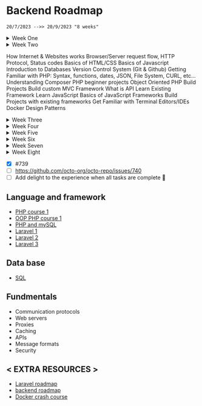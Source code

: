 # Backend Roadmap
`20/7/2023 -->> 20/9/2023 "8 weeks"`
<details>
<summary>Week One</summary>
  
## Database
  
  - 20/7/2023 -->> 27/7/2023

    - meeting 27/7/2023
      
  - Introduction to DB (DB, DBMS, SQL, ... etc)
    
  - SQL Queries
  
  - [Labs](https://drive.google.com/drive/folders/1VIO8qJQCXFKyPjjfljmfXmb28o8lXSjx?usp=drive_link)
  - [SQL Server tutorial](https://www.youtube.com/playlist?list=PL4cyC4G0M1RQ_Rm52cQ4CcOJ_T_HXeMB4) [x]
  - [Crash Course MySQL](https://www.youtube.com/watch?v=9ylj9NR0Lcg)
  - [MySQL Tutorial for Beginners "Full Course"](https://www.youtube.com/watch?v=7S_tz1z_5bA)
  - for extra resources
</details>

<details>
<summary>Week Two</summary>
  
## PHP
  
- 28/7/2023 -->> 4/8/2023

    - meeting 4/8/2023
- PHP Basics
- Getting Familiar with PHP: Syntax, functions, dates, JSON, File System, CURL, etc...
  
| Resource Name                                                         |Duration| Resource                                                                 |
|-----------------------------------------------------------------------|--------|--------------------------------------------------------------------------|
| PHP Tutorial for Absolute Beginners - PHP Course 2021                 | 5h 5m  | https://youtu.be/yXzWfZ4N4xU                                             |
| Learn PHP The Right Way - Full PHP Tutorial For Beginners & Advanced  | 9h 14m | https://www.youtube.com/playlist?list=PLr3d3QYzkw2xabQRUpcZ_IBk9W50M9pe- |

</details>

How Internet & Websites works
Browser/Server request flow, HTTP Protocol, Status codes
Basics of HTML/CSS
Basics of Javascript
Introduction to Databases
Version Control System (Git & Github)
Getting Familiar with PHP: Syntax, functions, dates, JSON, File System, CURL, etc...
Understanding Composer
PHP beginner projects
Object Oriented PHP
Build Projects
Build custom MVC Framework
What is API
Learn Existing Framework
Learn JavaScript
Basics of JavaScript Frameworks
Build Projects with existing frameworks
Get Familiar with Terminal
Editors/IDEs
Docker
Design Patterns
      
<details>
<summary>Week Three</summary>
</details>

<details>
<summary>Week Four</summary>
</details>

<details>
<summary>Week Five</summary>
</details>

<details>
<summary>Week Six</summary>
</details>

<details>
<summary>Week Seven</summary>
</details>

<details>
<summary>Week Eight</summary>
</details>

- [x] #739
- [ ] https://github.com/octo-org/octo-repo/issues/740
- [ ] Add delight to the experience when all tasks are complete :tada:

## Language and framework
- [PHP course 1](https://www.youtube.com/playlist?list=PLr3d3QYzkw2xabQRUpcZ_IBk9W50M9pe-)
- [OOP PHP course 1](https://www.youtube.com/watch?v=LuWxwLk8StM&list=PL4cUxeGkcC9hNpT-yVAYxNWOmxjxL51Hy)
- [PHP and mySQL](https://www.youtube.com/watch?v=pWG7ajC_OVo&list=PL4cUxeGkcC9gksOX3Kd9KPo-O68ncT05o)
- [Laravel 1](https://www.youtube.com/watch?v=MYyJ4PuL4pY)
- [Laravel 2](https://www.youtube.com/watch?v=cDEVWbz2PpQ)
- [Laravel 3](https://www.youtube.com/watch?v=zckH4xalOns&list=PL4cUxeGkcC9hL6aCFKyagrT1RCfVN4w2Q)

## Data base 
- [SQL](https://mega.nz/folder/dbwmwS6b#p9nGMhSXETZBAEYGoKty8Q/folder/BGpw2ASb) 
## Fundmentals
- Communication protocols
- Web servers
- Proxies
- Caching
- APIs
- Message formats
- Security

## < EXTRA RESOURCES >
- [Laravel roadmap](https://github.com/Eyadhamza/LaravelRoadmap)
- [backend roadmap](https://github.com/Eyadhamza/Backend-Roadmap-2023)
- [Docker crash course](https://www.youtube.com/watch?v=31ieHmcTUOk&list=PL4cUxeGkcC9hxjeEtdHFNYMtCpjNBm3h7)
